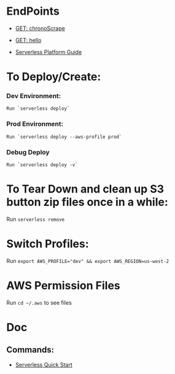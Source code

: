 # EndPoints

- [GET: chronoScrape](https://f4smyj93sl.execute-api.us-west-2.amazonaws.com/dev/prerender/chronoScrape)
- [GET: hello](https://f4smyj93sl.execute-api.us-west-2.amazonaws.com/dev/prerender/hello)

- [Serverless Platform Guide](https://platform.serverless.com/services/123wowow123/prerender-chromeless)

# To Deploy/Create:

### Dev Environment:

    Run `serverless deploy`

### Prod Environment:

    Run `serverless deploy --aws-profile prod`

###  Debug Deploy

    Run `serverless deploy -v`

# To Tear Down and clean up S3 button zip files once in a while:

Run `serverless remove`

# Switch Profiles:

Run `export AWS_PROFILE="dev" && export AWS_REGION=us-west-2`

# AWS Permission Files

Run `cd ~/.aws` to see files

# Doc

## Commands:

- [Serverless Quick Start](https://serverless.com/framework/docs/providers/aws/guide/quick-start/)